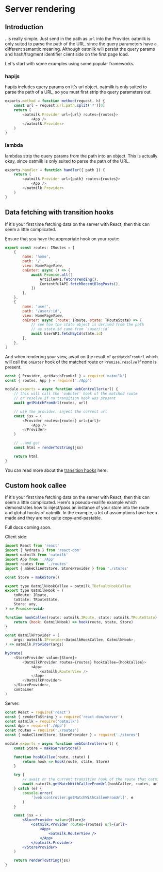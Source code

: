 # Server rendering

## Introduction

..is really simple. Just send in the path as `url` into the Provider. oatmilk is only suited to parse the path of the URL, since the query parameters have a different semantic meaning. Although oatmilk will persist the query params and hash/fragment identifier client side on the first page load.

Let's start with some examples using some popular frameworks.

### hapijs

hapijs includes query params on it's url object. oatmilk is only suited to parse the path of a URL, so you must first strip the query parameters out.

```js
exports.method = function method(request, h) {
    const url = request.url.path.split('?')[0]
    return (
        <oatmilk.Provider url={url} routes={routes}>
            <App />
        </oatmilk.Provider>
    )
}
```

### lambda

lambdas strip the query params from the path into an object. This is actually okay, since oatmilk is only suited to parse the path of the URL.

```js
exports.handler = function handler({ path }) {
    return (
        <oatmilk.Provider url={path} routes={routes}>
            <App />
        </oatmilk.Provider>
    )
}
```

## Data fetching with transition hooks

If it's your first time fetching data on the server with React, then this can seem a little complicated.

Ensure that you have the appropriate hook on your route:

```js App.tsx
export const routes: IRoutes = [
    {
        name: 'home',
        path: '/',
        view: HomePageView,
        onEnter: async () => {
            await Promise.all([
                ArticleAPI.fetchTrending(),
                ContentfulAPI.fetchRecentBlogPosts(),
            ])
        },
    },
    {
        name: 'user',
        path: '/user/:id',
        view: HomePageView,
        onEnter: async (route: IRoute, state: TRouteState) => {
            // see how the state object is derived from the path
            // as state.id came from `/user/:id`
            await UserAPI.fetchById(state.id)
        },
    },
]
```

And when rendering your view, await on the result of `getMatchFromUrl` which will call the `onEnter` hook of the matched route or `Promise.resolve` if none is present.

```js server/controller/web.tsx
const { Provider, getMatchFromUrl } = require('oatmilk')
const { routes, App } = require('./App')

module.exports = async function webController(url) {
    // this will call the 'onEnter' hook of the matched route
    // or resolve if no transition hook was present
    await getMatchFromUrl(routes, url)

    // use the provider, inject the correct url
    const jsx = (
        <Provider routes={routes} url={url}>
            <App />
        </Provider>
    )

    // ..and go!
    const html = renderToString(jsx)

    return html
}
```

You can read more about the [transition hooks](https://github.com/bitttttten/oatmilk/blob/master/docs/transition-hooks.md) here.

## Custom hook callee

If it's your first time fetching data on the server with React, then this can seem a little complicated. Here's a pseudo-reallife example which demonstrates how to inject/pass an instance of your store into the route and global hooks of oatmilk. In the example, a lot of assumptions have been made and they are not quite copy-and-pastable.

Full docs coming soon.

Client side:

```js index.jsx
import React from 'react'
import { hydrate } from 'react-dom'
import oatmilk from 'oatmilk'
import App from './App'
import routes from './routes'
import { makeClientStore, StoreProvider } from './stores'

const Store = makeStore()

export type OatmilkHookCallee = oatmilk.TDefaultHookCallee
export type OatmilkHook = (
    toRoute: IRoute,
    toState: TRouteState,
    Store: any,
) => Promise<void>

function hookCallee(route: oatmilk.IRoute, state: oatmilk.TRouteState) {
    return (hook: OatmilkHook) => hook(route, state, Store)
}

const OatmilkProvider = (
    args: oatmilk.IProvider<OatmilkHookCallee, OatmilkHook>,
) => oatmilk.Provider(args)

hydrate(
    <StoreProvider value={Store}>
        <OatmilkProvider routes={routes} hookCallee={hookCallee}>
            <App>
                <oatmilk.RouterView />
            </App>
        </OatmilkProvider>
    </StoreProvider>,
    container
)
```

Server:

```jsx index.js
const React = require('react')
const { renderToString } = require('react-dom/server')
const oatmilk = require('oatmilk')
const App = require('./App')
const routes = require('./routes')
const { makeClientStore, StoreProvider } = require('./stores')

module.exports = async function webController(url) {
    const Store = makeServerStore()

    function hookCallee(route, state) {
        return hook => hook(route, state, Store)
    }

    try {
        // await on the current transition hook of the route that oatmilk matched with
        await oatmilk.getMatchWithCalleeFromUrl(hookCallee, routes, url)
    } catch (e) {
        console.error(
            '[web:controller:getMatchWithCalleeFromUrl]', e
        )
    }

    const jsx = (
        <StoreProvider value={Store}>
            <oatmilk.Provider routes={routes} url={url}>
                <App>
                    <oatmilk.RouterView />
                </App>
            </oatmilk.Provider>
        </StoreProvider>
    )

    return renderToString(jsx)
}
```
